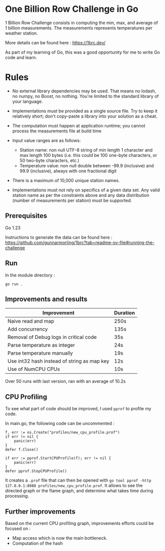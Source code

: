 # One Billion Row Challenge in Go

1 Billion Row Challenge consists in computing the min, max, and average of 1 billion measurements.
The measurements represents temperatures per weather station.

More details can be found here : https://1brc.dev/

As part of my learning of Go, this was a good opportunity for me to write Go code and learn. 

# Rules 

* No external library dependencies may be used. That means no lodash, no numpy, no Boost, no nothing. You're limited to the standard library of your language.
* Implementations must be provided as a single source file. Try to keep it relatively short; don't copy-paste a library into your solution as a cheat.
* The computation must happen at application runtime; you cannot process the measurements file at build time

* Input value ranges are as follows:

  * Station name: non null UTF-8 string of min length 1 character and max length 100 bytes (i.e. this could be 100 one-byte characters, or 50 two-byte characters, etc.)
  * Temperature value: non null double between -99.9 (inclusive) and 99.9 (inclusive), always with one fractional digit

* There is a maximum of 10,000 unique station names.

* Implementations must not rely on specifics of a given data set. Any valid station name as per the constraints above and any data distribution (number of measurements per station) must be supported.



## Prerequisites

Go 1.23

Instructions to generate the data can be found here : https://github.com/gunnarmorling/1brc?tab=readme-ov-file#running-the-challenge

## Run 
In the module directory : 
```
go run .
```

## Improvements and results

|Improvement|Duration|
|-|-|
|Naive read and map|250s|
|Add concurrency|135s|
|Removal of Debug logs in critical code|35s|
|Parse temperature as integer|24s|
|Parse temperature manually|19s|
|Use int32 hash instead of string as map key|12s|
|Use of NumCPU CPUs|10s|

Over 50 runs with last version, ran with an average of 10.2s

## CPU Profiling

To see what part of code should be improved, I used `pprof` to profile my code. 

In main.go, the following code can be uncommented : 

```
f, err := os.Create("profiles/new_cpu_profile.prof")
if err != nil {
    panic(err)
}
defer f.Close()

if err := pprof.StartCPUProfile(f); err != nil {
    panic(err)
}
defer pprof.StopCPUProfile()
```

It creates a `.prof` file that can then be opened with `go tool pprof -http 127.0.0.1:8080 profiles/new_cpu_profile.prof`. 
It allows to see the directed graph or the flame graph, and determine what takes time during processing. 

## Further improvements
Based on the current CPU profiling graph, improvements efforts could be focused on :
* Map access which is now the main bottleneck.
* Computation of the hash